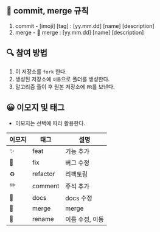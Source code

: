 ## 📌 commit, merge 규칙

1. commit - [imoji] [tag] : [yy.mm.dd] [name] [description]
2. merge - 🔀 merge : [yy.mm.dd] [name] [description]

## 🔍 참여 방법

1. 이 저장소를 `fork` 한다.
2. 생성된 저장소에 `이름`으로 폴더를 생성한다.
3. 알고리즘 풀이 후 원본 저장소에 `PR`를 보낸다.

## 😀 이모지 및 태그

- 이모지는 선택에 따라 활용한다.

| 이모지 | 태그     | 설명            |
| ------ | -------- | --------------- |
| ✨     | feat     | 기능 추가       |
| 🐛     | fix      | 버그 수정       |
| ♻️     | refactor | 리팩토링        |
| ✏️     | comment  | 주석 추가       |
| 📝     | docs     | docs 수정       |
| 🔀     | merge    | merge           |
| 🚚     | rename   | 이름 수정, 이동 |
